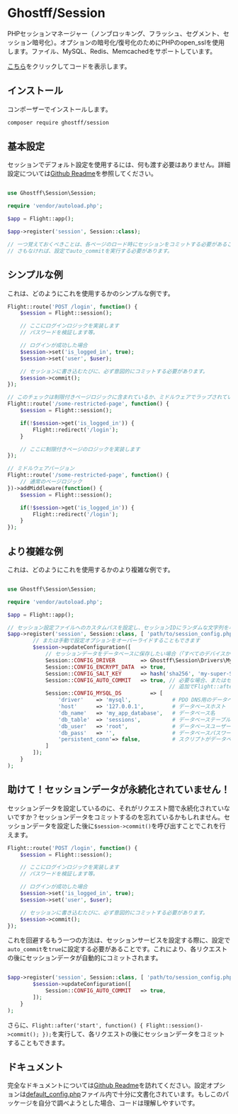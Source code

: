 # Ghostff/Session

PHPセッションマネージャー（ノンブロッキング、フラッシュ、セグメント、セッション暗号化）。オプションの暗号化/復号化のためにPHPのopen_sslを使用します。ファイル、MySQL、Redis、Memcachedをサポートしています。

[こちら](https://github.com/Ghostff/Session)をクリックしてコードを表示します。

## インストール

コンポーザーでインストールします。

```bash
composer require ghostff/session
```

## 基本設定

セッションでデフォルト設定を使用するには、何も渡す必要はありません。詳細設定については[Github Readme](https://github.com/Ghostff/Session)を参照してください。

```php

use Ghostff\Session\Session;

require 'vendor/autoload.php';

$app = Flight::app();

$app->register('session', Session::class);

// 一つ覚えておくべきことは、各ページのロード時にセッションをコミットする必要があることです。
// さもなければ、設定でauto_commitを実行する必要があります。
```

## シンプルな例

これは、どのようにこれを使用するかのシンプルな例です。

```php
Flight::route('POST /login', function() {
	$session = Flight::session();

	// ここにログインロジックを実装します
	// パスワードを検証します等。

	// ログインが成功した場合
	$session->set('is_logged_in', true);
	$session->set('user', $user);

	// セッションに書き込むたびに、必ず意図的にコミットする必要があります。
	$session->commit();
});

// このチェックは制限付きページロジックに含まれているか、ミドルウェアでラップされている可能性があります。
Flight::route('/some-restricted-page', function() {
	$session = Flight::session();

	if(!$session->get('is_logged_in')) {
		Flight::redirect('/login');
	}

	// ここに制限付きページのロジックを実装します
});

// ミドルウェアバージョン
Flight::route('/some-restricted-page', function() {
	// 通常のページロジック
})->addMiddleware(function() {
	$session = Flight::session();

	if(!$session->get('is_logged_in')) {
		Flight::redirect('/login');
	}
});
```

## より複雑な例

これは、どのようにこれを使用するかのより複雑な例です。

```php

use Ghostff\Session\Session;

require 'vendor/autoload.php';

$app = Flight::app();

// セッション設定ファイルへのカスタムパスを設定し、セッションIDにランダムな文字列を与えます
$app->register('session', Session::class, [ 'path/to/session_config.php', bin2hex(random_bytes(32)) ], function(Session $session) {
		// または手動で設定オプションをオーバーライドすることもできます
		$session->updateConfiguration([
			// セッションデータをデータベースに保存したい場合（「すべてのデバイスからログアウトする」機能のように）
			Session::CONFIG_DRIVER        => Ghostff\Session\Drivers\MySql::class,
			Session::CONFIG_ENCRYPT_DATA  => true,
			Session::CONFIG_SALT_KEY      => hash('sha256', 'my-super-S3CR3T-salt'), // これを別のものに変更してください
			Session::CONFIG_AUTO_COMMIT   => true, // 必要な場合、またはセッションをcommit()するのが難しい場合のみこれを行ってください。
												   // 追加でFlight::after('start', function() { Flight::session()->commit(); });を実行できます。
			Session::CONFIG_MYSQL_DS         => [
				'driver'    => 'mysql',             # PDO DNS用のデータベースドライバー（例:mysql:host=...;dbname=...)
				'host'      => '127.0.0.1',         # データベースホスト
				'db_name'   => 'my_app_database',   # データベース名
				'db_table'  => 'sessions',          # データベーステーブル
				'db_user'   => 'root',              # データベースユーザー名
				'db_pass'   => '',                  # データベースパスワード
				'persistent_conn'=> false,          # スクリプトがデータベースと通信するたびに新しい接続を確立するオーバーヘッドを避け、その結果、より高速なWebアプリケーションになります。自分で裏側を見つけてください
			]
		]);
	}
);
```

## 助けて！セッションデータが永続化されていません！

セッションデータを設定しているのに、それがリクエスト間で永続化されていないですか？セッションデータをコミットするのを忘れているかもしれません。セッションデータを設定した後に`$session->commit()`を呼び出すことでこれを行えます。

```php
Flight::route('POST /login', function() {
	$session = Flight::session();

	// ここにログインロジックを実装します
	// パスワードを検証します等。

	// ログインが成功した場合
	$session->set('is_logged_in', true);
	$session->set('user', $user);

	// セッションに書き込むたびに、必ず意図的にコミットする必要があります。
	$session->commit();
});
```

これを回避するもう一つの方法は、セッションサービスを設定する際に、設定で`auto_commit`を`true`に設定する必要があることです。これにより、各リクエストの後にセッションデータが自動的にコミットされます。

```php

$app->register('session', Session::class, [ 'path/to/session_config.php', bin2hex(random_bytes(32)) ], function(Session $session) {
		$session->updateConfiguration([
			Session::CONFIG_AUTO_COMMIT   => true,
		]);
	}
);
```

さらに、`Flight::after('start', function() { Flight::session()->commit(); });`を実行して、各リクエストの後にセッションデータをコミットすることもできます。

## ドキュメント

完全なドキュメントについては[Github Readme](https://github.com/Ghostff/Session)を訪れてください。設定オプションは[default_config.php](https://github.com/Ghostff/Session/blob/master/src/default_config.php)ファイル内で十分に文書化されています。もしこのパッケージを自分で調べようとした場合、コードは理解しやすいです。